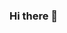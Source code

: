 ### Hi there 👋

<!--
**succorcoin/succorcoin** is a ✨ _special_ ✨ repository because its `README.md` (this file) appears on your GitHub profile.

Here are some ideas to get you started:
Succor Coin is establishing the new standard of DeFi tokenomics with its innovative automated buyback, collection, reward and burn system and revolutionary use-cases.

It is a renounced coin contract where the project is owned by the community none of the team members or anyone have control of the contract, this is to assure longevity of the project and ownership to the community.

Collection of 1% from the transaction is sent to a special charity address which will be used to raise funds for Charity services automatically ensuring your contribution in blockchain.
Unlike a burn from non-circulating supply, the buyback immediately transfers value to the token holders and the community by purchasing tokens from the open market to burn.

Succor token holders also benefit through a 2% static reflection reward from every transaction. Gaining while holding.

✅Useful Link:

✅Telegram Group :
@succorcoin

✅Telegram ANN Channel:
 @succorcoinnews

✅ Twitter
https://mobile.twitter.com/succorcoin

✅ Facebook
https://www.facebook.com/102387228908521

✅ Medium
https://medium.com/@succorcoin

✅Contract Address:

0x8F27e7Ba0A141cF15Adcf6C135c4d694deBD001D

✅Website:
https://succorcoin.com
-->
